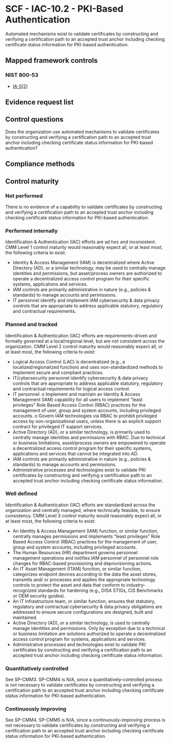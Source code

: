 # SCF - IAC-10.2 - PKI-Based Authentication
Automated mechanisms exist to validate certificates by constructing and verifying a certification path to an accepted trust anchor including checking certificate status information for PKI-based authentication.
## Mapped framework controls
### NIST 800-53
- [IA-5(2)](../nist80053/ia-5-2.md)

## Evidence request list


## Control questions
Does the organization use automated mechanisms to validate certificates by constructing and verifying a certification path to an accepted trust anchor including checking certificate status information for PKI-based authentication?

## Compliance methods


## Control maturity
### Not performed
There is no evidence of a capability to validate certificates by constructing and verifying a certification path to an accepted trust anchor including checking certificate status information for PKI-based authentication.

### Performed internally
Identification & Authentication (IAC) efforts are ad hoc and inconsistent. CMM Level 1 control maturity would reasonably expect all, or at least most, the following criteria to exist:
- Identity & Access Management (IAM) is decentralized where Active Directory (AD), or a similar technology, may be used to centrally manage identities and permissions, but asset/process owners are authorized to operate a decentralized access control program for their specific systems, applications and services.
- IAM controls are primarily administrative in nature (e.g., policies & standards) to manage accounts and permissions.
- IT personnel identify and implement IAM cybersecurity & data privacy controls that are appropriate to address applicable statutory, regulatory and contractual requirements.

### Planned and tracked
Identification & Authentication (IAC) efforts are requirements-driven and formally governed at a local/regional level, but are not consistent across the organization. CMM Level 2 control maturity would reasonably expect all, or at least most, the following criteria to exist:
- Logical Access Control (LAC) is decentralized (e.g., a localized/regionalized function) and uses non-standardized methods to implement secure and compliant practices.
- IT/cybersecurity personnel identify cybersecurity & data privacy controls that are appropriate to address applicable statutory, regulatory and contractual requirements for logical access control.
- IT personnel:
o	Implement and maintain an Identity & Access Management (IAM) capability for all users to implement “least privileges” Role Based Access Control (RBAC) practices for the management of user, group and system accounts, including privileged accounts.
o	Govern IAM technologies via RBAC to prohibit privileged access by non-organizational users, unless there is an explicit support contract for privileged IT support services.
- Active Directory (AD), or a similar technology, is primarily used to centrally manage identities and permissions with RBAC. Due to technical or business limitations, asset/process owners are empowered to operate a decentralized access control program for their specific systems, applications and services that cannot be integrated into AD.
- IAM controls are primarily administrative in nature (e.g., policies & standards) to manage accounts and permissions.
- Administrative processes and technologies exist to validate PKI certificates by constructing and verifying a certification path to an accepted trust anchor including checking certificate status information.

### Well defined
Identification & Authentication (IAC) efforts are standardized across the organization and centrally managed, where technically feasible, to ensure consistency. CMM Level 3 control maturity would reasonably expect all, or at least most, the following criteria to exist:
- An Identity & Access Management (IAM) function, or similar function, centrally manages permissions and implements “least privileges” Role Based Access Control (RBAC) practices for the management of user, group and system accounts, including privileged accounts.
- The Human Resources (HR) department governs personnel management operations and notifies IAM personnel of personnel role changes for RBAC-based provisioning and deprovisioning actions.
- An IT Asset Management (ITAM) function, or similar function, categorizes endpoint devices according to the data the asset stores, transmits and/ or processes and applies the appropriate technology controls to protect the asset and data that conform to industry-recognized standards for hardening (e.g., DISA STIGs, CIS Benchmarks or OEM security guides).
- An IT infrastructure team, or similar function, ensures that statutory, regulatory and contractual cybersecurity & data privacy obligations are addressed to ensure secure configurations are designed, built and maintained.
- Active Directory (AD), or a similar technology, is used to centrally manage identities and permissions. Only by exception due to a technical or business limitation are solutions authorized to operate a decentralized access control program for systems, applications and services.
- Administrative processes and technologies exist to validate PKI certificates by constructing and verifying a certification path to an accepted trust anchor including checking certificate status information.

### Quantitatively controlled
See SP-CMM3. SP-CMM4 is N/A, since a quantitatively-controlled process is not necessary to validate certificates by constructing and verifying a certification path to an accepted trust anchor including checking certificate status information for PKI-based authentication.

### Continuously improving
See SP-CMM4. SP-CMM5 is N/A, since a continuously-improving process is not necessary to validate certificates by constructing and verifying a certification path to an accepted trust anchor including checking certificate status information for PKI-based authentication.
